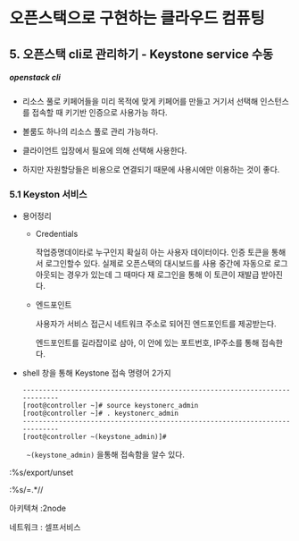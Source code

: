# 오픈스택으로 구현하는 클라우드 컴퓨팅

## 5. 오픈스택 cli로 관리하기 - Keystone service 수동

##### openstack cli

+ 리소스 풀로 키페어들을 미리 목적에 맞게 키페어를 만들고 거기서 선택해 인스턴스를 접속할 때 키기반 인증으로 사용가능 하다.

+ 볼룸도 하나의 리소스 풀로 관리 가능하다.

+ 클라이언트 입장에서 필요에 의해 선택해 사용한다.

+ 하지만 자원할당들은 비용으로 연결되기 때문에 사용시에만 이용하는 것이 좋다.



### 5.1 Keyston 서비스

+ 용어정리

   + Credentials

     작업증명데이타로 누구인지 확실히 아는 사용자 데이터이다. 인증 토큰을 통해서 로그인할수 있다. 실제로 오픈스택의 대시보드를 사용 중간에 자동으로 로그아웃되는 경우가 있는데 그 때마다 재 로그인을 통해 이 토큰이 재발급 받아진다.

  +  엔드포인트

     사용자가 서비스 접근시 네트워크 주소로 되어진 엔드포인트를 제공받는다. 

     엔드포인트를 길라잡이로 삼아, 이 안에 있는 포트번호, IP주소를 통해 접속한다.

+ shell 창을 통해 Keystone 접속 명령어 2가지

  ```shell
  ----------------------------------------------------------------------------
  [root@controller ~]# source keystonerc_admin 
  [root@controller ~]# . keystonerc_admin 
  ----------------------------------------------------------------------------
  [root@controller ~(keystone_admin)]#
  ```

  ` ~(keystone_admin)` 을통해 접속함을 알수 있다.

:%s/export/unset

:%s/=.*//



아키텍쳐 :2node

네트워크 : 셀프서비스